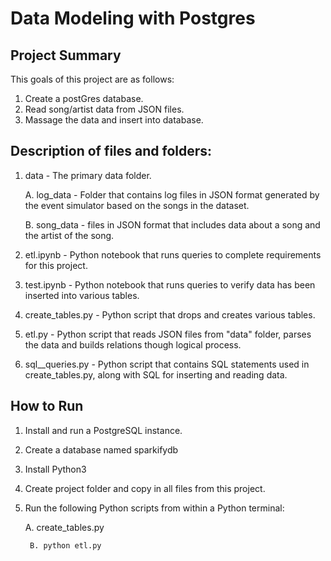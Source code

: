 # Data Modeling with Postgres  
## Project Summary
This goals of this project are as follows:

1. Create a postGres database.
2. Read song/artist data from JSON files.
3. Massage the data and insert into database.


## Description of files and folders:

1. data - The primary data folder.
	
    A. log_data - Folder that contains log files in JSON format generated by the event simulator based on the songs in the dataset.

     B. song_data - files in JSON format that includes data about a song and the artist of the song.

2. etl.ipynb - Python notebook that runs queries to complete requirements for this project.

3. test.ipynb - Python notebook that runs queries to verify data has been inserted into various tables.

4. create_tables.py - Python script that drops and creates various tables.

5. etl.py - Python script that reads JSON files from "data" folder, parses the data and builds relations though logical process.

6. sql__queries.py - Python script that contains SQL statements used in create_tables.py, along with SQL for inserting and reading data.


## How to Run
1. Install and run a PostgreSQL instance.
2. Create a database named sparkifydb
3. Install Python3
4. Create project folder and copy in all files from this project.
5. Run the following Python scripts from within a Python terminal:

	A. create_tables.py

        B. python etl.py

